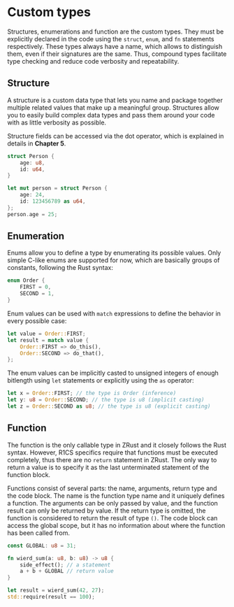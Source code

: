 # Custom types

Structures, enumerations and function are the custom types. They must be
explicitly declared in the code using the `struct`, `enum`, and `fn` statements
respectively. These types always have a name, which allows to distinguish them,
even if their signatures are the same. Thus, compound types facilitate type
checking and reduce code verbosity and repeatability.

## Structure

A structure is a custom data type that lets you name and package together
multiple related values that make up a meaningful group. Structures allow you
to easily build complex data types and pass them around your code with as little
verbosity as possible.

Structure fields can be accessed via the dot operator, which is explained in details
in **Chapter 5**.

```rust
struct Person {
    age: u8,
    id: u64,
}

let mut person = struct Person {
    age: 24,
    id: 123456789 as u64,
};
person.age = 25;
```

## Enumeration

Enums allow you to define a type by enumerating its possible values. Only simple
C-like enums are supported for now, which are basically groups of constants,
following the Rust syntax:

```rust
enum Order {
    FIRST = 0,
    SECOND = 1,
}
```

Enum values can be used with `match` expressions to define the behavior in every
possible case:

```rust
let value = Order::FIRST;
let result = match value {
    Order::FIRST => do_this(),
    Order::SECOND => do_that(),
};
```

The enum values can be implicitly casted to unsigned integers of enough
bitlength using `let` statements or explicitly using the `as` operator:

```rust
let x = Order::FIRST; // the type is Order (inference)
let y: u8 = Order::SECOND; // the type is u8 (implicit casting)
let z = Order::SECOND as u8; // the type is u8 (explicit casting)
```

## Function

The function is the only callable type in ZRust and it closely follows the Rust
syntax. However, R1CS specifics require that functions must be executed completely,
thus there are no `return` statement in ZRust. The only way to return a value is
to specify it as the last unterminated statement of the function block.

Functions consist of several parts: the name, arguments, return type and the
code block. The name is the function type name and it uniquely defines a function.
The arguments can be only passed by value, and the function result can only be
returned by value. If the return type is omitted, the function is considered
to return the result of type `()`. The code block can access the global scope,
but it has no information about where the function has been called from.

```rust
const GLOBAL: u8 = 31;

fn wierd_sum(a: u8, b: u8) -> u8 {
    side_effect(); // a statement
    a + b + GLOBAL // return value
}

let result = wierd_sum(42, 27);
std::require(result == 100);
```
